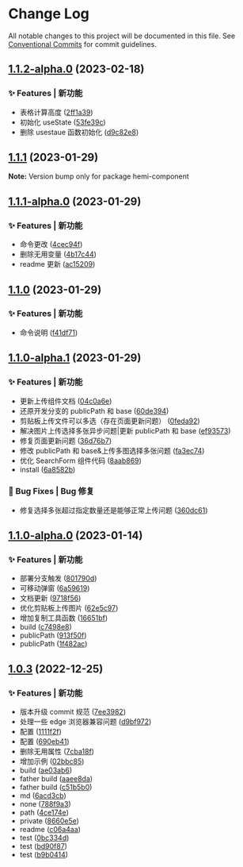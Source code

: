 # Change Log

All notable changes to this project will be documented in this file. See [Conventional Commits](https://conventionalcommits.org) for commit guidelines.

## [1.1.2-alpha.0](https://github.com/yanghumeng/hemi-component/compare/v1.1.1...v1.1.2-alpha.0) (2023-02-18)

### ✨ Features | 新功能

- 表格计算高度 ([2ff1a39](https://github.com/yanghumeng/hemi-component/commit/2ff1a397c8de5f3cf74fcdf9b8caa092c3a3e166))
- 初始化 useState ([53fe39c](https://github.com/yanghumeng/hemi-component/commit/53fe39c5d3307ffc3617efee05bd5e0159e01e76))
- 删除 usestaue 函数初始化 ([d9c82e8](https://github.com/yanghumeng/hemi-component/commit/d9c82e8b26ba3175a5c079cdb2ee9c58776f3de7))

## [1.1.1](https://github.com/yanghumeng/hemi-component/compare/v1.1.1-alpha.0...v1.1.1) (2023-01-29)

**Note:** Version bump only for package hemi-component

## [1.1.1-alpha.0](https://github.com/yanghumeng/hemi-component/compare/v1.1.0...v1.1.1-alpha.0) (2023-01-29)

### ✨ Features | 新功能

- 命令更改 ([4cec94f](https://github.com/yanghumeng/hemi-component/commit/4cec94fd1f750df3b0dcb7f97ff34fc6cf9232cf))
- 删除无用变量 ([4b17c44](https://github.com/yanghumeng/hemi-component/commit/4b17c44214d1e1857735bb9fe81cdea56d5fa75f))
- readme 更新 ([ac15209](https://github.com/yanghumeng/hemi-component/commit/ac15209a96ed487db6bf4cb6d8ae8c6f5ac3c250))

## [1.1.0](https://github.com/yanghumeng/hemi-component/compare/v1.1.0-alpha.1...v1.1.0) (2023-01-29)

### ✨ Features | 新功能

- 命令说明 ([f41df71](https://github.com/yanghumeng/hemi-component/commit/f41df7197dc1e5721bd032898cfaa779c3bd6275))

## [1.1.0-alpha.1](https://github.com/yanghumeng/hemi-component/compare/v1.1.0-alpha.0...v1.1.0-alpha.1) (2023-01-29)

### ✨ Features | 新功能

- 更新上传组件文档 ([04c0a6e](https://github.com/yanghumeng/hemi-component/commit/04c0a6efedf7d3495c93da507f29ffa5f88e8732))
- 还原开发分支的 publicPath 和 base ([60de394](https://github.com/yanghumeng/hemi-component/commit/60de3949f9a1a916b3004df60803c7ff5dd97653))
- 剪贴板上传文件可以多选（存在页面更新问题） ([0feda92](https://github.com/yanghumeng/hemi-component/commit/0feda924fa35dc36c300944a805173b3c9975dec))
- 解决图片上传选择多张异步问题|更新 publicPath 和 base ([ef93573](https://github.com/yanghumeng/hemi-component/commit/ef9357301ee0326de615e7528ab6b3c41257a6b2))
- 修复页面更新问题 ([36d76b7](https://github.com/yanghumeng/hemi-component/commit/36d76b737c0bcfa3a51217c1edc8c6b6a7d6fc31))
- 修改 publicPath 和 base&上传多图选择多张问题 ([fa3ec74](https://github.com/yanghumeng/hemi-component/commit/fa3ec746995fc2d686a62303dbb860d67466471d))
- 优化 SearchForm 组件代码 ([8aab869](https://github.com/yanghumeng/hemi-component/commit/8aab8693e2ec43992cab3023d9b886a7a8e8c365))
- install ([6a8582b](https://github.com/yanghumeng/hemi-component/commit/6a8582b1c09c9931cb89f232174de46f4a7245cb))

### 🐞 Bug Fixes | Bug 修复

- 修复选择多张超过指定数量还是能够正常上传问题 ([360dc61](https://github.com/yanghumeng/hemi-component/commit/360dc61b2ae7b0b25915ddd8cdc900820f22b6a7))

## [1.1.0-alpha.0](https://github.com/yanghumeng/hemi-component/compare/v1.0.3...v1.1.0-alpha.0) (2023-01-14)

### ✨ Features | 新功能

- 部署分支触发 ([801790d](https://github.com/yanghumeng/hemi-component/commit/801790df388b47a4c5535a6eabea3de14dec3b14))
- 可移动弹窗 ([6a59619](https://github.com/yanghumeng/hemi-component/commit/6a59619e1a647a808cba6ca12e6e2210cdab1ed4))
- 文档更新 ([9718f56](https://github.com/yanghumeng/hemi-component/commit/9718f56fbdae124ae4f4e3fad93d51734871e9b9))
- 优化剪贴板上传图片 ([62e5c97](https://github.com/yanghumeng/hemi-component/commit/62e5c973b8701762de35d371b5f9d33f2809b523))
- 增加复制工具函数 ([16651bf](https://github.com/yanghumeng/hemi-component/commit/16651bfb2c212e668bee6385e2265e4f834a9dc1))
- build ([c7498e8](https://github.com/yanghumeng/hemi-component/commit/c7498e8de450c5c5bd7accc341c545190bf7e425))
- publicPath ([913f50f](https://github.com/yanghumeng/hemi-component/commit/913f50f73d76e9af609fe4c6dac47c56207248d7))
- publicPath ([1f482ac](https://github.com/yanghumeng/hemi-component/commit/1f482ac484a9c52b4aae2e10bdbd3f319b644acf))

## [1.0.3](https://github.com/yanghumeng/hemi-component/compare/v1.0.3-alpha.4...v1.0.3) (2022-12-25)

### ✨ Features | 新功能

- 版本升级 commit 规范 ([7ee3982](https://github.com/yanghumeng/hemi-component/commit/7ee398255f46f421735bcfad16324f169536ec43))
- 处理一些 edge 浏览器兼容问题 ([d9bf972](https://github.com/yanghumeng/hemi-component/commit/d9bf97242058ab642fa5d43378b937d7aa1d4643))
- 配置 ([1111f2f](https://github.com/yanghumeng/hemi-component/commit/1111f2fb192af042b0bb2008ab765da5d1f0d61c))
- 配置 ([690eb41](https://github.com/yanghumeng/hemi-component/commit/690eb4186a5e21a3155a3c47500173f33cddd3af))
- 删除无用属性 ([7cba18f](https://github.com/yanghumeng/hemi-component/commit/7cba18fbc1e491390e18b26309faef06f87d2654))
- 增加示例 ([02bbc85](https://github.com/yanghumeng/hemi-component/commit/02bbc8568f912684c42c1d620d88bfa8e2672e46))
- build ([ae03ab6](https://github.com/yanghumeng/hemi-component/commit/ae03ab64ef504237adbbf84bb932c94f94934ebc))
- father build ([aaee8da](https://github.com/yanghumeng/hemi-component/commit/aaee8da71539c18e0182b19ca8f8a405fe6b51fe))
- father build ([c51b5b0](https://github.com/yanghumeng/hemi-component/commit/c51b5b0e2fdd3bdf8e8519636200ffccaf4f5a33))
- md ([6acd3cb](https://github.com/yanghumeng/hemi-component/commit/6acd3cba6628390c224e49315660cbb4f235e560))
- none ([788f9a3](https://github.com/yanghumeng/hemi-component/commit/788f9a3beae318b671a72969d0774af58546147a))
- path ([4ce174e](https://github.com/yanghumeng/hemi-component/commit/4ce174e560a249c8f1a1d73412d01600628d2df6))
- private ([8660e5e](https://github.com/yanghumeng/hemi-component/commit/8660e5e236aee296740756d50a4d4bc416bd2829))
- readme ([c06a4aa](https://github.com/yanghumeng/hemi-component/commit/c06a4aa01a67fe3e882dd8bb7fcd8a4827c57f89))
- test ([0bc334d](https://github.com/yanghumeng/hemi-component/commit/0bc334deed226fc16bf12c95fe1577356cd809c1))
- test ([bd90f87](https://github.com/yanghumeng/hemi-component/commit/bd90f87a912baa23e1fc47ea53ddedcad2b2a41c))
- test ([b9b0414](https://github.com/yanghumeng/hemi-component/commit/b9b0414a90961ac5a46bf0fcc16a2168dca01731))
